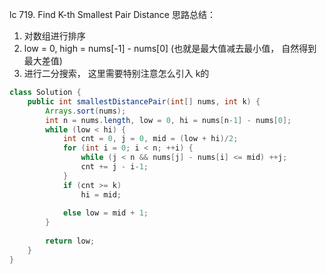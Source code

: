 lc 719. Find K-th Smallest Pair Distance
思路总结：

1. 对数组进行排序
2. low = 0, high = nums[-1] - nums[0] (也就是最大值减去最小值， 自然得到最大差值)
3. 进行二分搜索， 这里需要特别注意怎么引入 k的

```java
class Solution {
    public int smallestDistancePair(int[] nums, int k) {
        Arrays.sort(nums);
        int n = nums.length, low = 0, hi = nums[n-1] - nums[0];
        while (low < hi) {
            int cnt = 0, j = 0, mid = (low + hi)/2;
            for (int i = 0; i < n; ++i) {
                while (j < n && nums[j] - nums[i] <= mid) ++j;
                cnt += j - i-1;
            }
            if (cnt >= k) 
                hi = mid;
            
            else low = mid + 1;
        }
        
        return low;
    }
}
```